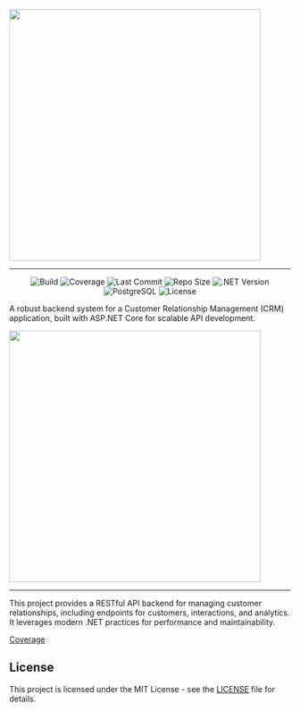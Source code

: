 <img src="https://readme-typing-svg.herokuapp.com?font=Lexend+Giga&size=25&pause=1000&color=6495ED&vCenter=true&width=435&height=25&lines=CRM%20Backend%20System" width="450"/>

---

<p align="center">
  <img src="https://img.shields.io/github/actions/workflow/status/BulatRuslanovich/crm_back/build.yaml?branch=master&style=for-the-badge&label=Build" alt="Build" />
  <img src="https://img.shields.io/codecov/c/github/BulatRuslanovich/crm_back?style=for-the-badge&label=Coverage" alt="Coverage" />
  <img src="https://img.shields.io/github/last-commit/BulatRuslanovich/crm_back/master?label=Last%20Commit&color=blue&style=for-the-badge" alt="Last Commit" />
  <img src="https://img.shields.io/github/repo-size/BulatRuslanovich/crm_back?label=Repo%20Size&color=orange&style=for-the-badge" alt="Repo Size" />
  <img src="https://img.shields.io/badge/.NET-8.0-purple?style=for-the-badge" alt=".NET Version" />
  <img src="https://img.shields.io/badge/PostgreSQL-12%2B-blue?style=for-the-badge" alt="PostgreSQL" />
  <img src="https://img.shields.io/github/license/BulatRuslanovich/crm_back?color=yellow&style=for-the-badge" alt="License" />
</p>


A robust backend system for a Customer Relationship Management (CRM) application, built with ASP.NET Core for scalable API development.

<img src="https://readme-typing-svg.herokuapp.com?font=Lexend+Giga&size=25&pause=1000&color=6495ED&vCenter=true&width=435&height=25&lines=Overview" width="450"/>

---

This project provides a RESTful API backend for managing customer relationships, including endpoints for customers, interactions, and analytics. It leverages modern .NET practices for performance and maintainability.


[Coverage](https://app.codecov.io/github/bulatruslanovich/crm_back)

## License

This project is licensed under the MIT License - see the [LICENSE](LICENSE) file for details.

